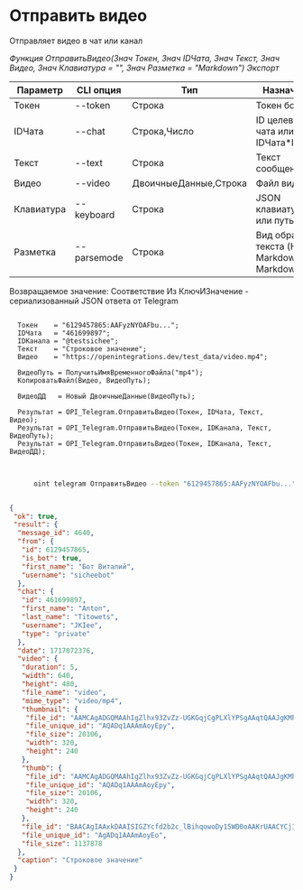 ﻿---
sidebar_position: 3
---

# Отправить видео
 Отправляет видео в чат или канал


*Функция ОтправитьВидео(Знач Токен, Знач IDЧата, Знач Текст, Знач Видео, Знач Клавиатура = "", Знач Разметка = "Markdown") Экспорт*

  | Параметр | CLI опция | Тип | Назначение |
  |-|-|-|-|
  | Токен | --token | Строка | Токен бота |
  | IDЧата | --chat | Строка,Число | ID целевого чата или IDЧата*IDТемы |
  | Текст | --text | Строка | Текст сообщения |
  | Видео | --video | ДвоичныеДанные,Строка | Файл видео |
  | Клавиатура | --keyboard | Строка | JSON клавиатуры или путь к .json |
  | Разметка | --parsemode | Строка | Вид обработки текста (HTML, Markdown, MarkdownV2) |

  
  Возвращаемое значение:   Соответствие Из КлючИЗначение - сериализованный JSON ответа от Telegram

```bsl title="Пример кода"
	
  Токен    = "6129457865:AAFyzNYOAFbu...";
  IDЧата   = "461699897";
  IDКанала = "@testsichee";
  Текст    = "Строковое значение";
  Видео    = "https://openintegrations.dev/test_data/video.mp4";
  
  ВидеоПуть = ПолучитьИмяВременногоФайла("mp4");
  КопироватьФайл(Видео, ВидеоПуть);
  
  ВидеоДД   = Новый ДвоичныеДанные(ВидеоПуть);
  
  Результат = OPI_Telegram.ОтправитьВидео(Токен, IDЧата, Текст, Видео);
  Результат = OPI_Telegram.ОтправитьВидео(Токен, IDКанала, Текст, ВидеоПуть);
  Результат = OPI_Telegram.ОтправитьВидео(Токен, IDКанала, Текст, ВидеоДД);
	
```

```sh title="Пример команды CLI"
    
      oint telegram ОтправитьВидео --token "6129457865:AAFyzNYOAFbu..." --chat "461699897" --text "Строковое значение" --video "https://openintegrations.dev/test_data/video.mp4" --keyboard %keyboard% --parsemode %parsemode%


```


```json title="Результат"

{
 "ok": true,
 "result": {
  "message_id": 4640,
  "from": {
   "id": 6129457865,
   "is_bot": true,
   "first_name": "Бот Виталий",
   "username": "sicheebot"
  },
  "chat": {
   "id": 461699897,
   "first_name": "Anton",
   "last_name": "Titowets",
   "username": "JKIee",
   "type": "private"
  },
  "date": 1717072376,
  "video": {
   "duration": 5,
   "width": 640,
   "height": 480,
   "file_name": "video",
   "mime_type": "video/mp4",
   "thumbnail": {
    "file_id": "AAMCAgADGQMAAhIgZlhx93ZvZz-UGKGqjCgPLXlYPSgAAqtQAAJgKMhKHu6gl3VqCfoBAAdtAAM1BA",
    "file_unique_id": "AQADq1AAAmAoyEpy",
    "file_size": 20106,
    "width": 320,
    "height": 240
   },
   "thumb": {
    "file_id": "AAMCAgADGQMAAhIgZlhx93ZvZz-UGKGqjCgPLXlYPSgAAqtQAAJgKMhKHu6gl3VqCfoBAAdtAAM1BA",
    "file_unique_id": "AQADq1AAAmAoyEpy",
    "file_size": 20106,
    "width": 320,
    "height": 240
   },
   "file_id": "BAACAgIAAxkDAAISIGZYcfd2b2c_lBihqowoDy15WD0oAAKrUAACYCjISh7uoJd1agn6NQQ",
   "file_unique_id": "AgADq1AAAmAoyEo",
   "file_size": 1137878
  },
  "caption": "Строковое значение"
 }
}

```
